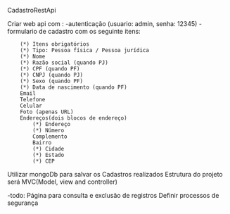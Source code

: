 CadastroRestApi

Criar web api com :
    -autenticação (usuario: admin,  senha:  12345)
    - formulario de cadastro com os seguinte itens: 

        (*) Itens obrigatórios
        (*) Tipo: Pessoa física / Pessoa jurídica
        (*) Nome
        (*) Razão social (quando PJ)
        (*) CPF (quando PF)
        (*) CNPJ (quando PJ)
        (*) Sexo (quando PF)
        (*) Data de nascimento (quando PF)
        Email
        Telefone
        Celular
        Foto (apenas URL)
        Endereços(dois blocos de endereço)
            (*) Endereço
            (*) Número
            Complemento
            Bairro
            (*) Cidade
            (*) Estado
            (*) CEP

Utilizar mongoDb para salvar os Cadastros realizados
Estrutura do projeto será MVC(Model, view and controller)

-todo:
    Página para consulta e exclusão de registros
    Definir processos de segurança


